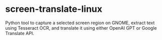 # screen-translate-linux
Python tool to capture a selected screen region on GNOME, extract text using Tesseract OCR, and translate it using either OpenAI GPT or Google Translate API.  
